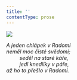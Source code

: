 ```yaml
---
title: ''
contentType: prose
---
```


<section>

![](../Images/096.jpg)

_A jeden chlápek v Radomi  
neměl moc čisté svědomí;  
         seděl na staré káře,  
         jedl knedlíky v páře,  
až ho to přešlo v Radomi._

</section>
